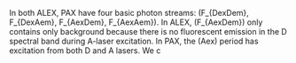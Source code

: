 In both ALEX, PAX have four basic photon streams: 
\(F_{DexDem}, F_{DexAem}, F_{AexDem}, F_{AexAem}\).
In ALEX, \(F_{AexDem}\) only contains only background 
because there is no fluorescent emission in the D
spectral band during A-laser excitation.
In PAX, the \(Aex\) period has excitation from
both D and A lasers. We c
